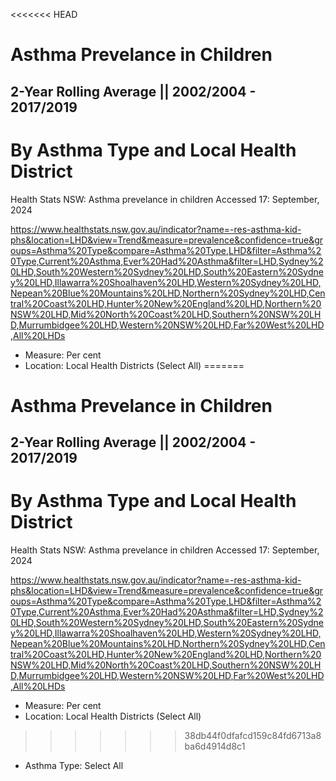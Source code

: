 <<<<<<< HEAD
# Asthma Prevelance in Children
## 2-Year Rolling Average || 2002/2004 - 2017/2019
# By Asthma Type and Local Health District

Health Stats NSW: Asthma prevelance in children
Accessed 17: September, 2024

https://www.healthstats.nsw.gov.au/indicator?name=-res-asthma-kid-phs&location=LHD&view=Trend&measure=prevalence&confidence=true&groups=Asthma%20Type&compare=Asthma%20Type,LHD&filter=Asthma%20Type,Current%20Asthma,Ever%20Had%20Asthma&filter=LHD,Sydney%20LHD,South%20Western%20Sydney%20LHD,South%20Eastern%20Sydney%20LHD,Illawarra%20Shoalhaven%20LHD,Western%20Sydney%20LHD,Nepean%20Blue%20Mountains%20LHD,Northern%20Sydney%20LHD,Central%20Coast%20LHD,Hunter%20New%20England%20LHD,Northern%20NSW%20LHD,Mid%20North%20Coast%20LHD,Southern%20NSW%20LHD,Murrumbidgee%20LHD,Western%20NSW%20LHD,Far%20West%20LHD,All%20LHDs

- Measure: Per cent
- Location: Local Health Districts (Select All)
=======
# Asthma Prevelance in Children
## 2-Year Rolling Average || 2002/2004 - 2017/2019
# By Asthma Type and Local Health District

Health Stats NSW: Asthma prevelance in children
Accessed 17: September, 2024

https://www.healthstats.nsw.gov.au/indicator?name=-res-asthma-kid-phs&location=LHD&view=Trend&measure=prevalence&confidence=true&groups=Asthma%20Type&compare=Asthma%20Type,LHD&filter=Asthma%20Type,Current%20Asthma,Ever%20Had%20Asthma&filter=LHD,Sydney%20LHD,South%20Western%20Sydney%20LHD,South%20Eastern%20Sydney%20LHD,Illawarra%20Shoalhaven%20LHD,Western%20Sydney%20LHD,Nepean%20Blue%20Mountains%20LHD,Northern%20Sydney%20LHD,Central%20Coast%20LHD,Hunter%20New%20England%20LHD,Northern%20NSW%20LHD,Mid%20North%20Coast%20LHD,Southern%20NSW%20LHD,Murrumbidgee%20LHD,Western%20NSW%20LHD,Far%20West%20LHD,All%20LHDs

- Measure: Per cent
- Location: Local Health Districts (Select All)
>>>>>>> 38db44f0dfafcd159c84fd6713a8ba6d4914d8c1
- Asthma Type: Select All